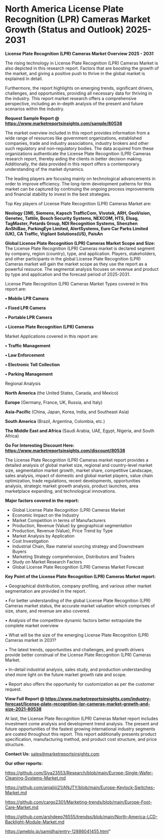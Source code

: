 # North America License Plate Recognition (LPR) Cameras Market Growth (Status and Outlook) 2025-2031

<Strong> License Plate Recognition (LPR) Cameras Market Overview 2025 - 2031</strong>

The rising technology in License Plate Recognition (LPR) Cameras Market is also depicted in this research report. Factors that are boosting the growth of the market, and giving a positive push to thrive in the global market is explained in detail.

Furthermore, the report highlights on emerging trends, significant drivers, challenges, and opportunities, providing all necessary data for thriving in the industry. This report market research offers a comprehensive perspective, including an in-depth analysis of the present and future scenarios within the industry.

<strong>Request Sample Report @ <a href=https://www.marketreportsinsights.com/sample/80538>https://www.marketreportsinsights.com/sample/80538</a></strong>

The market overview included in this report provides information from a wide range of resources like government organizations, established companies, trade and industry associations, industry brokers and other such regulatory and non-regulatory bodies. The data acquired from these organizations authenticate the License Plate Recognition (LPR) Cameras research report, thereby aiding the clients in better decision making. Additionally, the data provided in this report offers a contemporary understanding of the market dynamics.

The leading players are focusing mainly on technological advancements in order to improve efficiency. The long-term development patterns for this market can be captured by continuing the ongoing process improvements and financial stability to invest in the best strategies.

Top Key players of License Plate Recognition (LPR) Cameras Market are:

<strong>Neology (3M), Siemens, Kapsch TrafficCom, Vivotek, ARH, GeoVision, Genetec, Tattile, Bosch Security Systems, NEXCOM, HTS, Elsag, TagMaster, Petards Group, NDI Recognition Systems, Shenzhen AnShiBao, ParkingEye Limited, AlertSystems, Euro Car Parks Limited (UK), CA Traffic, Vigilant Solutions(US), PaisAn</strong>

<strong><b>Global License Plate Recognition (LPR) Cameras Market Scope and Size:</b></strong>
The License Plate Recognition (LPR) Cameras market is declared segment by company, region (country), type, and application. Players, stakeholders, and other participants in the global License Plate Recognition (LPR) Cameras market will gain the market scope as they use the report as a powerful resource. The segmental analysis focuses on revenue and product by type and application and the forecast period of 2025-2031.

License Plate Recognition (LPR) Cameras Market Types covered in this report are:

<strong>• Mobile LPR Camera

• Fixed LPR Camera

• Portable LPR Camera

• License Plate Recognition (LPR) Cameras</strong>

Market Applications covered in this report are:

<strong>• Traffic Management

• Law Enforcement

• Electronic Toll Collection

• Parking Management</strong> 

Regional Analysis

<strong>North America</strong> (the United States, Canada, and Mexico)

<strong>Europe</strong> (Germany, France, UK, Russia, and Italy)

<strong>Asia-Pacific</strong> (China, Japan, Korea, India, and Southeast Asia)

<strong>South America</strong> (Brazil, Argentina, Colombia, etc.)

<strong>The Middle East and Africa</strong> (Saudi Arabia, UAE, Egypt, Nigeria, and South Africa)

<strong>Go For Interesting Discount Here: <a href=https://www.marketreportsinsights.com/discount/80538>https://www.marketreportsinsights.com/discount/80538</a></strong>

The License Plate Recognition (LPR) Cameras market report provides a detailed analysis of global market size, regional and country-level market size, segmentation market growth, market share, competitive Landscape, sales analysis, impact of domestic and global market players, value chain optimization, trade regulations, recent developments, opportunities analysis, strategic market growth analysis, product launches, area marketplace expanding, and technological innovations.

<strong><b>Major factors covered in the report:</b></strong>
<ul>
  <li>Global License Plate Recognition (LPR) Cameras Market </li>
  <li>Economic Impact on the Industry</li>
  <li>Market Competition in terms of Manufacturers</li>
  <li>Production, Revenue (Value) by geographical segmentation</li>
  <li>Production, Revenue (Value), Price Trend by Type</li>
  <li>Market Analysis by Application</li>
  <li>Cost Investigation</li>
  <li>Industrial Chain, Raw material sourcing strategy and Downstream Buyers</li>
  <li>Marketing Strategy comprehension, Distributors and Traders</li>
  <li>Study on Market Research Factors</li>
  <li>Global License Plate Recognition (LPR) Cameras Market Forecast</li>
</ul>

<strong><b>Key Point of the License Plate Recognition (LPR) Cameras Market report:</b></strong>

• Geographical distribution, company profiling, and various other market segmentation are provided in the report.

• For better understanding of the global License Plate Recognition (LPR) Cameras market status, the accurate market valuation which comprises of size, share, and revenue are also covered.

• Analysis of the competitive dynamic factors better extrapolate the complete market overview

• What will be the size of the emerging License Plate Recognition (LPR) Cameras market in 2031?

• The latest trends, opportunities and challenges, and growth drivers provide better construal of the License Plate Recognition (LPR) Cameras Market.

• In-detail industrial analysis, sales study, and production understanding shed more light on the future market growth rate and scope.

• Report also offers the opportunity for customization as per the customer request.

<strong><b>View Full Report @ <a href=https://www.marketreportsinsights.com/industry-forecast/license-plate-recognition-lpr-cameras-market-growth-and-size-2021-80538>https://www.marketreportsinsights.com/industry-forecast/license-plate-recognition-lpr-cameras-market-growth-and-size-2021-80538</a></b></strong>


At last, the License Plate Recognition (LPR) Cameras Market report includes investment come analysis and development trend analysis. The present and future opportunities of the fastest growing international industry segments are coated throughout this report. This report additionally presents product specification, manufacturing method, and product cost structure, and price structure.

<strong>Contact Us:</strong>
sales@marketreportsinsights.com

<strong>Our other reports:</strong>

<a href=https://github.com/Siya23553/Research/blob/main/Europe-Single-Wafer-Cleaning-Systems-Market.md>https://github.com/Siya23553/Research/blob/main/Europe-Single-Wafer-Cleaning-Systems-Market.md</a>

<a href=https://github.com/anjaliiii21/ANJTY/blob/main/Europe-Keylock-Switches-Market.md>https://github.com/anjaliiii21/ANJTY/blob/main/Europe-Keylock-Switches-Market.md</a>

<a href=https://github.com/cargo2301/Marketing-trends/blob/main/Europe-Foot-Care-Market.md>https://github.com/cargo2301/Marketing-trends/blob/main/Europe-Foot-Care-Market.md</a>

<a href=https://github.com/arshdeep76555/trendss/blob/main/North-America-LCD-Backlight-Module-Market.md>https://github.com/arshdeep76555/trendss/blob/main/North-America-LCD-Backlight-Module-Market.md</a>

<a href=https://ameblo.jp/samidha/entry-12886041455.html>https://ameblo.jp/samidha/entry-12886041455.html</a>"
